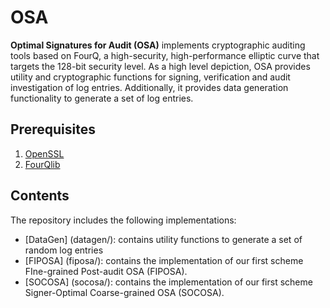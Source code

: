 # OSA
**Optimal Signatures for Audit (OSA)** implements cryptographic auditing tools based on FourQ, a high-security, high-performance elliptic curve that targets the 128-bit security level.
As a high level depiction, OSA provides utility and cryptographic functions for signing, verification and audit investigation of log entries. Additionally, it provides data generation functionality to generate a set of log entries.


## Prerequisites
1. [OpenSSL](https://www.openssl.org/)
2. [FourQlib](https://github.com/microsoft/FourQlib/tree/master/FourQ_ARM)


## Contents

The repository includes the following implementations:
* [DataGen] (datagen/): contains utility functions to generate a set of random log entries
* [FIPOSA] (fiposa/): contains the implementation of our first scheme FIne-grained Post-audit OSA (FIPOSA).
* [SOCOSA] (socosa/): contains the implementation of our first scheme Signer-Optimal Coarse-grained OSA (SOCOSA).


<!-- 
1. datagen:
    Contains utility functions to generate a set of random log entries
2. FIPOSA:
    Contains the implementation of our first scheme FIne-grained Post-audit OSA (FIPOSA).
    To build:
        Go to FourQ_64bit_and_portable folder, and exeucte: make ``make ARCH=x64``
3. SOCOSA:
    Contains the implementation of our first scheme Signer-Optimal Coarse-grained OSA (SOCOSA).
    To build:
        Go to FourQ_64bit_and_portable folder, and exeucte: make ``make ARCH=x64`` -->

<!-- Note: Coming soon after cleaning up the codes!! -->

